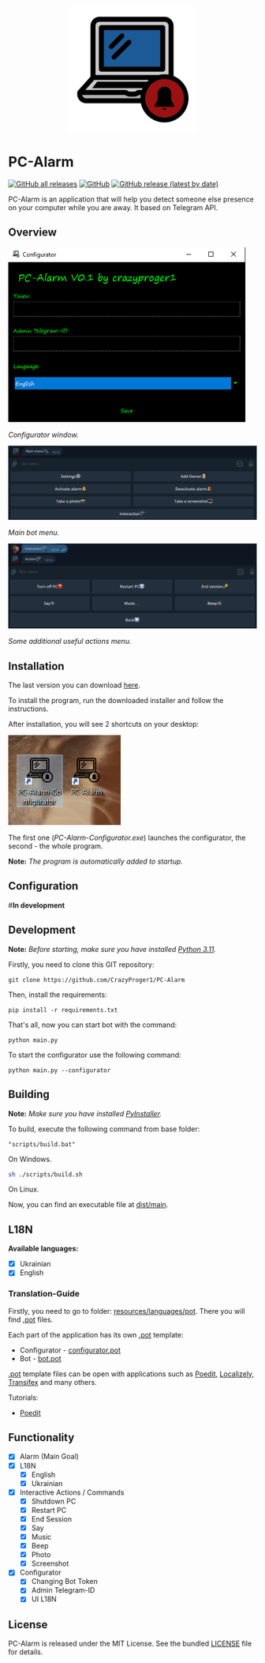 <p align="center">
  <img src="https://github.com/CrazyProger1/PC-Alarm/blob/dev/resources/icons/alarm.png" alt="Alarm logo" width="256" height="256"/>
</p>

# PC-Alarm

<a href="https://github.com/CrazyProger1/PC-Alarm/releases/download/V0.1/PC-Alarm-buildV0.1.exe"><img alt="GitHub all releases" src="https://img.shields.io/github/downloads/CrazyProger1/PC-Alarm/total"></a>
<a href="https://github.com/CrazyProger1/PC-Alarm/blob/master/LICENSE"><img alt="GitHub" src="https://img.shields.io/github/license/CrazyProger1/PC-Alarm"></a>
<a href="https://github.com/CrazyProger1/PC-Alarm/releases/latest"><img alt="GitHub release (latest by date)" src="https://img.shields.io/github/v/release/CrazyProger1/PC-Alarm"></a>

PC-Alarm is an application that will help you detect someone else presence on your computer while you are away. It based
on Telegram API.

## Overview

![](resources/imgs/configurator.png)

_Configurator window._

![](resources/imgs/menu_1.png)

_Main bot menu._

![](resources/imgs/menu_2.png)

_Some additional useful actions menu._

## Installation

The last version you can
download [here](https://github.com/CrazyProger1/PC-Alarm/releases/download/V0.1/PC-Alarm-buildV0.1.exe).

To install the program, run the downloaded installer and follow the instructions.

After installation, you will see 2 shortcuts on your desktop:

![](resources/imgs/shortcuts.png)

The first one (_PC-Alarm-Configurator.exe_) launches the configurator, the second - the whole program.

**Note:** _The program is automatically added to startup._


## Configuration

#**In development**

## Development

**Note:** _Before starting, make sure you have installed [Python 3.11](https://www.python.org/downloads/)._

Firstly, you need to clone this GIT repository:

```shell
git clone https://github.com/CrazyProger1/PC-Alarm
```

Then, install the requirements:

```shell
pip install -r requirements.txt
```

That's all, now you can start bot with the command:

```shell
python main.py
```

To start the configurator use the following command:

```shell
python main.py --configurator
```

## Building

**Note:** _Make sure you have installed [PyInstaller](https://pypi.org/project/pyinstaller/)._

To build, execute the following command from base folder:

```commandline
"scripts/build.bat"
```

On Windows.

```bash
sh ./scripts/build.sh
```

On Linux.

Now, you can find an executable file at [dist/main](dist/main).

## L18N

**Available languages:**

- [x] Ukrainian
- [x] English

### Translation-Guide

Firstly, you need to go to folder: [resources/languages/pot](resources/languages/pot). There you will
find [.pot](https://en.wikipedia.org/wiki/Gettext) files.

Each part of the application has its own [.pot](https://en.wikipedia.org/wiki/Gettext) template:

- Configurator - [configurator.pot](resources/languages/pot/configurator.pot)
- Bot - [bot.pot](resources/languages/pot/bot.pot)

[.pot](https://en.wikipedia.org/wiki/Gettext) template files can be open with applications such as
[Poedit](https://poedit.net/), [Localizely](https://localizely.com/), [Transifex](https://www.transifex.com/) and many
others.

Tutorials:

- [Poedit](resources/docs/POEDIT.MD)

## Functionality

- [x] Alarm (Main Goal)
- [x] L18N
    - [x] English
    - [x] Ukrainian

- [x] Interactive Actions / Commands
    - [x] Shutdown PC
    - [x] Restart PC
    - [x] End Session
    - [x] Say
    - [x] Music
    - [x] Beep
    - [x] Photo
    - [x] Screenshot

- [x] Configurator
    - [x] Changing Bot Token
    - [x] Admin Telegram-ID
    - [x] UI L18N

## License

PC-Alarm is released under the MIT License. See the bundled [LICENSE](LICENSE) file for details.
